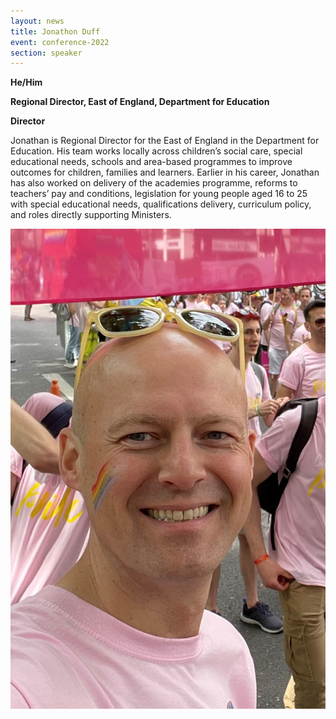 ```yaml
---
layout: news
title: Jonathon Duff
event: conference-2022
section: speaker
---
```

**He/Him**

**Regional Director, East of England, Department for Education**

**Director**

Jonathan is Regional Director for the East of England in the Department for Education. His team works locally across children’s social care, special educational needs, schools and area-based programmes to improve outcomes for children, families and learners. Earlier in his career, Jonathan has also worked on delivery of the academies programme, reforms to teachers’ pay and conditions, legislation for young people aged 16 to 25 with special educational needs, qualifications delivery, curriculum policy, and roles directly supporting Ministers.

![](/assets/images/uploads/jonathan_duff.jpg)
